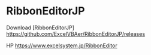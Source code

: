 # RibbonEditorJP
Download [RibbonEditorJP]
https://github.com/ExcelVBAer/RibbonEditorJP/releases

HP
https://www.excelsystem.jp/RibbonEditor
